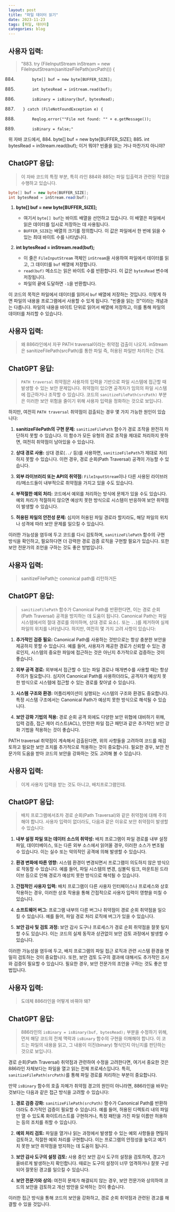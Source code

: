```yaml
---
layout: post
title: "파일 데이터 읽기"
date: 2023-11-23
tags: [파일, 데이터]
categories: blog
---
```


## 사용자 입력:
> "883. 		try (FileInputStream inStream = new FileInputStream(sanitizeFilePath(srcPath))) {
884. 			byte[] buf = new byte[BUFFER_SIZE];
885. 			int bytesRead = inStream.read(buf);
886. 			isBinary = isBinary(buf, bytesRead);
887. 		} catch (FileNotFoundException e) {
888. 			Reqlog.error(""File not found: "" + e.getMessage());
889. 			isBinary = false;"
위 자바 코드에서, 884. 			byte[] buf = new byte[BUFFER_SIZE];
885. 			int bytesRead = inStream.read(buf); 이거 뭐야? 빈줄을 읽는 거나 마찬가지 아니야?

## ChatGPT 응답:
> 이 자바 코드의 특정 부분, 특히 라인 884와 885는 파일 입출력과 관련된 작업을 수행하고 있습니다.

```java
byte[] buf = new byte[BUFFER_SIZE];
int bytesRead = inStream.read(buf);
```

1. **byte[] buf = new byte[BUFFER_SIZE];** 
   - 여기서 `byte[] buf`는 바이트 배열을 선언하고 있습니다. 이 배열은 파일에서 읽은 데이터를 임시로 저장하는 데 사용됩니다.
   - `BUFFER_SIZE`는 배열의 크기를 정의합니다. 이 값은 파일에서 한 번에 읽을 수 있는 최대 바이트 수를 나타냅니다.

2. **int bytesRead = inStream.read(buf);**
   - 이 줄은 `FileInputStream` 객체인 `inStream`을 사용하여 파일에서 데이터를 읽고, 그 데이터를 `buf` 배열에 저장합니다.
   - `read(buf)` 메소드는 읽은 바이트 수를 반환합니다. 이 값은 `bytesRead` 변수에 저장됩니다.
   - 파일의 끝에 도달하면 `-1`을 반환합니다.

이 코드의 목적은 파일에서 데이터를 읽어서 `buf` 배열에 저장하는 것입니다. 이렇게 하면 파일의 내용을 프로그램에서 사용할 수 있게 됩니다. "빈줄을 읽는 것"이라는 개념과는 다릅니다. 파일의 내용을 바이트 단위로 읽어서 배열에 저장하고, 이를 통해 파일의 데이터를 처리할 수 있습니다.

## 사용자 입력:
> 왜 886라인에서 자꾸 PATH traversal이라는 취약점 검출이 나오지. inStream은 sanitizeFilePath(srcPath)를 통한 파일 즉, 허용된 파일만 처리하는 건데.

## ChatGPT 응답:
> `PATH traversal` 취약점은 사용자의 입력을 기반으로 파일 시스템에 접근할 때 발생할 수 있는 보안 문제입니다. 취약점이 있으면 공격자가 임의의 파일 시스템에 접근하거나 조작할 수 있습니다. 코드의 `sanitizeFilePath(srcPath)` 부분은 이러한 보안 위험을 줄이기 위해 사용자 입력을 정화하는 것으로 보입니다.

하지만, 여전히 `PATH traversal` 취약점이 검출되는 경우 몇 가지 가능한 원인이 있습니다:

1. **sanitizeFilePath의 구현 문제:** `sanitizeFilePath` 함수가 경로 조작을 완전히 차단하지 못할 수 있습니다. 이 함수가 모든 유형의 경로 조작을 제대로 처리하지 못하면, 여전히 취약점이 남아있을 수 있습니다.

2. **상대 경로 사용:** 상대 경로(`../` 등)를 사용하면, `sanitizeFilePath`가 제대로 처리하지 못할 수 있습니다. 이런 경우, 경로 순회(Path Traversal) 공격이 가능할 수 있습니다.

3. **외부 라이브러리 또는 API의 취약점:** `FileInputStream`이나 다른 사용된 라이브러리/메소드들이 내부적으로 취약점을 가지고 있을 수도 있습니다.

4. **부적절한 예외 처리:** 코드에서 예외를 처리하는 방식에 문제가 있을 수도 있습니다. 예외 처리가 적절하지 않으면 예상치 못한 방식으로 시스템이 반응하여 보안 취약점이 발생할 수 있습니다.

5. **허용된 파일의 안전성 문제:** 심지어 허용된 파일 경로라 할지라도, 해당 파일의 위치나 성격에 따라 보안 문제를 일으킬 수 있습니다.

이러한 가능성을 염두에 두고 코드를 다시 검토하며, `sanitizeFilePath` 함수의 구현 방식을 확인하고, 필요하다면 더 강력한 경로 검증 로직을 구현할 필요가 있습니다. 또한 보안 전문가의 조언을 구하는 것도 좋은 방법입니다.

## 사용자 입력:
> sanitizeFilePath는 cononical path를 리턴하거든

## ChatGPT 응답:
> `sanitizeFilePath` 함수가 Canonical Path를 반환한다면, 이는 경로 순회(Path Traversal) 공격을 방지하는 데 도움이 됩니다. Canonical Path는 파일 시스템에서의 절대 경로를 의미하며, 상대 경로 요소(`.` 또는 `..`)를 제거하여 실제 파일의 위치를 나타냅니다. 하지만, 여전히 몇 가지 고려 사항이 있습니다:

1. **추가적인 검증 필요:** Canonical Path를 사용하는 것만으로는 항상 충분한 보안을 제공하지 못할 수 있습니다. 예를 들어, 사용자가 제공한 경로가 신뢰할 수 있는 경로인지, 시스템의 중요한 파일에 접근하는 것은 아닌지 추가적으로 검증하는 것이 좋습니다.

2. **외부 공격 경로:** 외부에서 접근할 수 있는 파일 경로나 매개변수를 사용할 때는 항상 주의가 필요합니다. 심지어 Canonical Path를 사용하더라도, 공격자가 예상치 못한 방식으로 시스템에 접근할 수 있는 경로를 찾아낼 수 있습니다.

3. **시스템 구조와 환경:** 어플리케이션이 실행되는 시스템의 구조와 환경도 중요합니다. 특정 시스템 구조에서는 Canonical Path가 예상치 못한 방식으로 해석될 수 있습니다.

4. **보안 강화 기법의 적용:** 경로 순회 공격 외에도 다양한 보안 위협에 대비하기 위해, 입력 검증, 접근 제어 리스트(ACL), 안전한 파일 접근 패턴과 같은 추가적인 보안 강화 기법을 적용하는 것이 좋습니다.

PATH traversal 취약점이 계속해서 검출된다면, 위의 사항들을 고려하여 코드를 재검토하고 필요한 보안 조치를 추가적으로 적용하는 것이 중요합니다. 필요한 경우, 보안 전문가의 도움을 받아 코드의 보안을 강화하는 것도 고려해 볼 수 있습니다.

## 사용자 입력:
> 이게 사용자 입력을 받는 것도 아니고, 배치프로그램인데.

## ChatGPT 응답:
> 배치 프로그램에서조차 경로 순회(Path Traversal)와 같은 취약점에 대해 주의해야 합니다. 사용자 입력이 없더라도, 다음과 같은 이유로 보안 취약점이 발생할 수 있습니다:

1. **내부 설정 파일 또는 데이터 소스의 취약성:** 배치 프로그램이 파일 경로를 내부 설정 파일, 데이터베이스, 또는 다른 외부 소스에서 읽어올 경우, 이러한 소스가 변조될 수 있습니다. 이는 실수 또는 악의적인 공격에 의해 발생할 수 있습니다.

2. **환경 변화에 따른 영향:** 시스템 환경이 변경되면서 프로그램이 의도하지 않은 방식으로 작동할 수 있습니다. 예를 들어, 파일 시스템의 변경, 심볼릭 링크, 마운트된 드라이브 등으로 인해 경로가 예상치 못한 방식으로 해석될 수 있습니다.

3. **간접적인 사용자 입력:** 배치 프로그램이 다른 사용자 인터페이스나 프로세스와 상호 작용하는 경우, 이러한 상호 작용을 통해 간접적으로 사용자 입력이 영향을 미칠 수 있습니다.

4. **소프트웨어 버그:** 프로그램 내부의 다른 버그나 취약점이 경로 순회 취약점을 일으킬 수 있습니다. 예를 들어, 파일 경로 처리 로직에 버그가 있을 수 있습니다.

5. **보안 감사 및 검토 과정:** 보안 감사 도구나 프로세스가 경로 순회 취약점을 잘못 탐지할 수도 있습니다. 이는 코드의 실제 동작과 상관없이 보안 검토 과정에서 발생할 수 있습니다.

이러한 가능성을 염두에 두고, 배치 프로그램의 파일 접근 로직과 관련 시스템 환경을 면밀히 검토하는 것이 중요합니다. 또한, 보안 검토 도구의 결과에 대해서도 추가적인 조사와 검증이 필요할 수 있습니다. 필요한 경우, 보안 전문가의 조언을 구하는 것도 좋은 방법입니다.

## 사용자 입력:
> 도데체 886라인을 어떻게 바꿔야 돼?

## ChatGPT 응답:
> 886라인의 `isBinary = isBinary(buf, bytesRead);` 부분을 수정하기 위해, 먼저 해당 코드의 전체 맥락과 `isBinary` 함수의 구현을 이해해야 합니다. 이 코드는 파일의 내용을 읽고, 그 내용이 이진(binary) 형식인지 아닌지를 판단하는 것으로 보입니다. 

경로 순회(Path Traversal) 취약점과 관련하여 수정을 고려한다면, 여기서 중요한 것은 886라인 자체보다는 파일을 열고 읽는 전체 프로세스입니다. 특히, `sanitizeFilePath(srcPath)`를 통해 파일 경로를 처리하는 부분이 중요합니다. 

만약 `isBinary` 함수의 호출 자체가 취약점 경고의 원인이 아니라면, 886라인을 바꾸는 것보다는 다음과 같은 접근 방식을 고려할 수 있습니다:

1. **경로 검증 강화:** `sanitizeFilePath(srcPath)` 함수가 Canonical Path를 반환하더라도 추가적인 검증이 필요할 수 있습니다. 예를 들어, 허용된 디렉토리 내의 파일만 열 수 있도록 화이트리스트를 구현하거나, 특정 패턴을 가진 파일 이름만 허용하는 등의 조치를 취할 수 있습니다.

2. **예외 처리 검토:** 파일을 열거나 읽는 과정에서 발생할 수 있는 예외 사항들을 면밀히 검토하고, 적절한 예외 처리를 구현합니다. 이는 프로그램의 안정성을 높이고 예기치 못한 보안 취약점을 방지하는 데 도움이 됩니다.

3. **보안 감사 도구의 설정 검토:** 사용 중인 보안 감사 도구의 설정을 검토하여, 경고가 올바르게 발생하는지 확인합니다. 때로는 도구의 설정이 너무 엄격하거나 잘못 구성되어 잘못된 경고를 일으킬 수 있습니다.

4. **보안 전문가와 상의:** 여전히 문제가 해결되지 않는 경우, 보안 전문가와 상의하여 코드의 보안을 검토하고 개선 방안을 모색하는 것이 좋습니다.

이러한 접근 방식을 통해 코드의 보안을 강화하고, 경로 순회 취약점과 관련된 경고를 해결할 수 있을 것입니다.

